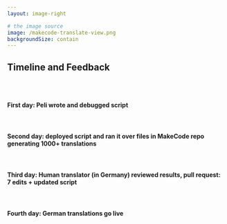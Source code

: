 ```yaml
---
layout: image-right

# the image source
image: /makecode-translate-view.png
backgroundSize: contain
---
```

## Timeline and Feedback 
##
&nbsp;
#### First day: Peli wrote and debugged script
&nbsp;
#### Second day: deployed script and ran it over files in MakeCode repo generating 1000+ translations
&nbsp;
#### Third day: Human translator (in Germany) reviewed results, pull request: 7 edits + updated script
&nbsp;
#### Fourth day: German translations go live
